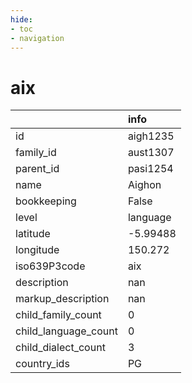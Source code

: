```yaml
---
hide:
- toc
- navigation
---
```

# aix
|                      | info     |
|:---------------------|:---------|
| id                   | aigh1235 |
| family_id            | aust1307 |
| parent_id            | pasi1254 |
| name                 | Aighon   |
| bookkeeping          | False    |
| level                | language |
| latitude             | -5.99488 |
| longitude            | 150.272  |
| iso639P3code         | aix      |
| description          | nan      |
| markup_description   | nan      |
| child_family_count   | 0        |
| child_language_count | 0        |
| child_dialect_count  | 3        |
| country_ids          | PG       |